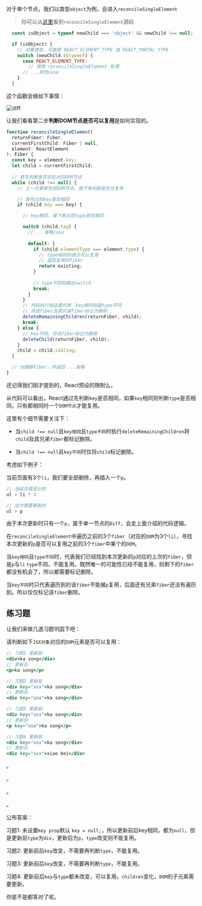 对于单个节点，我们以类型`object`为例，会进入`reconcileSingleElement`

> 你可以从[这里](https://github.com/facebook/react/blob/1fb18e22ae66fdb1dc127347e169e73948778e5a/packages/react-reconciler/src/ReactChildFiber.new.js#L1141)看到`reconcileSingleElement`源码

```javascript
  const isObject = typeof newChild === 'object' && newChild !== null;

  if (isObject) {
    // 对象类型，可能是 REACT_ELEMENT_TYPE 或 REACT_PORTAL_TYPE
    switch (newChild.$$typeof) {
      case REACT_ELEMENT_TYPE:
        // 调用 reconcileSingleElement 处理
      // ...其他case
    }
  }
```
这个函数会做如下事情：

<img :src="$withBase('/img/diff.png')" alt="diff">

让我们看看第二步**判断DOM节点是否可以复用**是如何实现的。

```javascript
function reconcileSingleElement(
  returnFiber: Fiber,
  currentFirstChild: Fiber | null,
  element: ReactElement
): Fiber {
  const key = element.key;
  let child = currentFirstChild;
  
  // 首先判断是否存在对应DOM节点
  while (child !== null) {
    // 上一次更新存在DOM节点，接下来判断是否可复用

    // 首先比较key是否相同
    if (child.key === key) {

      // key相同，接下来比较type是否相同

      switch (child.tag) {
        // ...省略case
        
        default: {
          if (child.elementType === element.type) {
            // type相同则表示可以复用
            // 返回复用的fiber
            return existing;
          }
          
          // type不同则跳出switch
          break;
        }
      }
      // 代码执行到这里代表：key相同但是type不同
      // 将该fiber及其兄弟fiber标记为删除
      deleteRemainingChildren(returnFiber, child);
      break;
    } else {
      // key不同，将该fiber标记为删除
      deleteChild(returnFiber, child);
    }
    child = child.sibling;
  }

  // 创建新Fiber，并返回 ...省略
}
```

还记得我们刚才提到的，React预设的限制么，

从代码可以看出，React通过先判断`key`是否相同，如果`key`相同则判断`type`是否相同，只有都相同时一个`DOM节点`才能复用。

这里有个细节需要关注下：

- 当`child !== null`且`key相同`且`type不同`时执行`deleteRemainingChildren`将`child`及其兄弟`fiber`都标记删除。

- 当`child !== null`且`key不同`时仅将`child`标记删除。

考虑如下例子：

当前页面有3个`li`，我们要全部删除，再插入一个`p`。

```js
// 当前页面显示的
ul > li * 3

// 这次需要更新的
ul > p
```

由于本次更新时只有一个`p`，属于单一节点的`Diff`，会走上面介绍的代码逻辑。

在`reconcileSingleElement`中遍历之前的3个`fiber`（对应的`DOM`为3个`li`），寻找本次更新的`p`是否可以复用之前的3个`fiber`中某个的`DOM`。

当`key相同`且`type不同`时，代表我们已经找到本次更新的`p`对应的上次的`fiber`，但是`p`与`li` `type`不同，不能复用。既然唯一的可能性已经不能复用，则剩下的`fiber`都没有机会了，所以都需要标记删除。

当`key不同`时只代表遍历到的该`fiber`不能被`p`复用，后面还有兄弟`fiber`还没有遍历到。所以仅仅标记该`fiber`删除。


## 练习题
让我们来做几道习题巩固下吧：

请判断如下`JSX对象`对应的`DOM`元素是否可以复用：

```jsx
// 习题1 更新前
<div>ka song</div>
// 更新后
<p>ka song</p>

// 习题2 更新前
<div key="xxx">ka song</div>
// 更新后
<div key="ooo">ka song</div>

// 习题3 更新前
<div key="xxx">ka song</div>
// 更新后
<p key="ooo">ka song</p>

// 习题4 更新前
<div key="xxx">ka song</div>
// 更新后
<div key="xxx">xiao bei</div>

```

。

。

。

。

公布答案：

习题1: 未设置`key prop`默认 `key = null;`，所以更新前后key相同，都为`null`，但是更新前`type`为`div`，更新后为`p`，`type`改变则不能复用。

习题2: 更新前后`key`改变，不需要再判断`type`，不能复用。

习题3: 更新前后`key`改变，不需要再判断`type`，不能复用。

习题4: 更新前后`key`与`type`都未改变，可以复用。`children`变化，`DOM`的子元素需要更新。

你是不是都答对了呢。